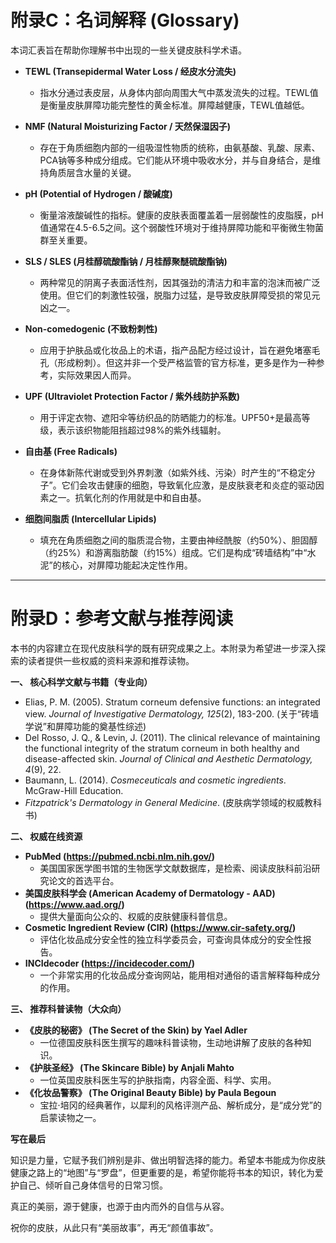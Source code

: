 
# 附录C：名词解释 (Glossary)

本词汇表旨在帮助你理解书中出现的一些关键皮肤科学术语。

*   **TEWL (Transepidermal Water Loss / 经皮水分流失)**
    *   指水分通过表皮层，从身体内部向周围大气中蒸发流失的过程。TEWL值是衡量皮肤屏障功能完整性的黄金标准。屏障越健康，TEWL值越低。

*   **NMF (Natural Moisturizing Factor / 天然保湿因子)**
    *   存在于角质细胞内部的一组吸湿性物质的统称，由氨基酸、乳酸、尿素、PCA钠等多种成分组成。它们能从环境中吸收水分，并与自身结合，是维持角质层含水量的关键。

*   **pH (Potential of Hydrogen / 酸碱度)**
    *   衡量溶液酸碱性的指标。健康的皮肤表面覆盖着一层弱酸性的皮脂膜，pH值通常在4.5-6.5之间。这个弱酸性环境对于维持屏障功能和平衡微生物菌群至关重要。

*   **SLS / SLES (月桂醇硫酸酯钠 / 月桂醇聚醚硫酸酯钠)**
    *   两种常见的阴离子表面活性剂，因其强劲的清洁力和丰富的泡沫而被广泛使用。但它们的刺激性较强，脱脂力过猛，是导致皮肤屏障受损的常见元凶之一。

*   **Non-comedogenic (不致粉刺性)**
    *   应用于护肤品或化妆品上的术语，指产品配方经过设计，旨在避免堵塞毛孔（形成粉刺）。但这并非一个受严格监管的官方标准，更多是作为一种参考，实际效果因人而异。

*   **UPF (Ultraviolet Protection Factor / 紫外线防护系数)**
    *   用于评定衣物、遮阳伞等纺织品的防晒能力的标准。UPF50+是最高等级，表示该织物能阻挡超过98%的紫外线辐射。

*   **自由基 (Free Radicals)**
    *   在身体新陈代谢或受到外界刺激（如紫外线、污染）时产生的“不稳定分子”。它们会攻击健康的细胞，导致氧化应激，是皮肤衰老和炎症的驱动因素之一。抗氧化剂的作用就是中和自由基。

*   **细胞间脂质 (Intercellular Lipids)**
    *   填充在角质细胞之间的脂质混合物，主要由神经酰胺（约50%）、胆固醇（约25%）和游离脂肪酸（约15%）组成。它们是构成“砖墙结构”中“水泥”的核心，对屏障功能起决定性作用。

---

# 附录D：参考文献与推荐阅读

本书的内容建立在现代皮肤科学的既有研究成果之上。本附录为希望进一步深入探索的读者提供一些权威的资料来源和推荐读物。

**一、 核心科学文献与书籍（专业向）**

*   Elias, P. M. (2005). Stratum corneum defensive functions: an integrated view. *Journal of Investigative Dermatology, 125*(2), 183-200. (关于“砖墙学说”和屏障功能的奠基性综述)
*   Del Rosso, J. Q., & Levin, J. (2011). The clinical relevance of maintaining the functional integrity of the stratum corneum in both healthy and disease-affected skin. *Journal of Clinical and Aesthetic Dermatology, 4*(9), 22.
*   Baumann, L. (2014). *Cosmeceuticals and cosmetic ingredients*. McGraw-Hill Education.
*   *Fitzpatrick's Dermatology in General Medicine*. (皮肤病学领域的权威教科书)

**二、 权威在线资源**

*   **PubMed (https://pubmed.ncbi.nlm.nih.gov/)**
    *   美国国家医学图书馆的生物医学文献数据库，是检索、阅读皮肤科前沿研究论文的首选平台。
*   **美国皮肤科学会 (American Academy of Dermatology - AAD) (https://www.aad.org/)**
    *   提供大量面向公众的、权威的皮肤健康科普信息。
*   **Cosmetic Ingredient Review (CIR) (https://www.cir-safety.org/)**
    *   评估化妆品成分安全性的独立科学委员会，可查询具体成分的安全性报告。
*   **INCIdecoder (https://incidecoder.com/)**
    *   一个非常实用的化妆品成分查询网站，能用相对通俗的语言解释每种成分的作用。

**三、 推荐科普读物（大众向）**

*   **《皮肤的秘密》 (The Secret of the Skin) by Yael Adler**
    *   一位德国皮肤科医生撰写的趣味科普读物，生动地讲解了皮肤的各种知识。
*   **《护肤圣经》 (The Skincare Bible) by Anjali Mahto**
    *   一位英国皮肤科医生写的护肤指南，内容全面、科学、实用。
*   **《化妆品警察》 (The Original Beauty Bible) by Paula Begoun**
    *   宝拉·培冈的经典著作，以犀利的风格评测产品、解析成分，是“成分党”的启蒙读物之一。

**写在最后**

知识是力量，它赋予我们辨别是非、做出明智选择的能力。希望本书能成为你皮肤健康之路上的“地图”与“罗盘”，但更重要的是，希望你能将书本的知识，转化为爱护自己、倾听自己身体信号的日常习惯。

真正的美丽，源于健康，也源于由内而外的自信与从容。

祝你的皮肤，从此只有“美丽故事”，再无“颜值事故”。
